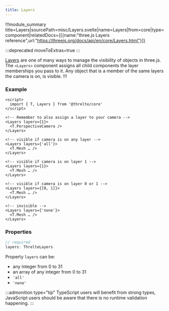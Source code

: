 ```yaml
---
title: Layers
---
```


!!!module_summary title=Layers|sourcePath=misc/Layers.svelte|name=Layers|from=core|type=component|relatedDocs={[{name:"three.js Layers reference",url:"https://threejs.org/docs/api/en/core/Layers.html"}]}

:::deprecated moveToExtras=true
:::

[Layers](https://threejs.org/#api/en/core/Layers) are one of many ways to manage the visibility of objects in three.js.
The `<Layers>` component assigns all child components the layer memberships you pass to it. Any object that is a member of the same layers the camera is on, is visible.
!!!

### Example <!-- omit in toc -->

```svelte
<script>
  import { T, Layers } from '@threlte/core'
</script>

<!-- Remember to also assign a layer to your camera -->
<Layers layers={1}>
  <T.PerspectiveCamera />
</Layers>

<!-- visible if camera is on any layer -->
<Layers layers={'all'}>
  <T.Mesh … />
</Layers>

<!-- visible if camera is on layer 1 -->
<Layers layers={1}>
  <T.Mesh … />
</Layers>

<!-- visible if camera is on layer 0 or 1 -->
<Layers layers={[0, 1]}>
  <T.Mesh … />
</Layers>

<!-- invisible -->
<Layers layers={'none'}>
  <T.Mesh … />
</Layers>
```

### Properties <!-- omit in toc -->

```ts
// required
layers: ThrelteLayers
```

Property `layers` can be:

- any integer from 0 to 31
- an array of any integer from 0 to 31
- `'all'`
- `'none'`

:::admonition type="tip"
TypeScript users will benefit from strong types, JavaScript users should be aware that there is no runtime validation happening.
:::
